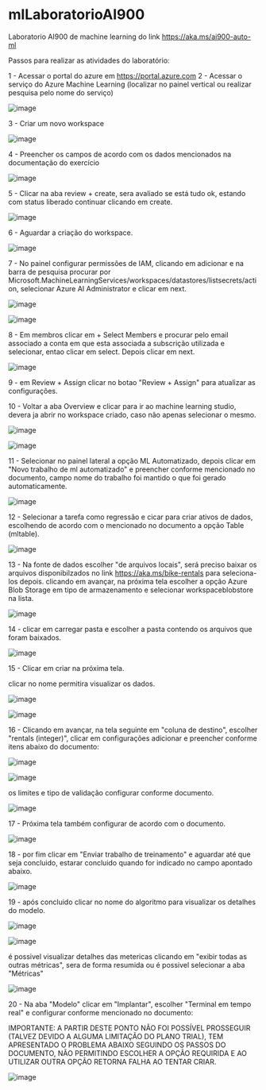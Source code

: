 # mlLaboratorioAI900
Laboratorio AI900 de machine learning do link https://aka.ms/ai900-auto-ml

Passos para realizar as atividades do laboratório:

1 - Acessar o portal do azure em https://portal.azure.com
2 - Acessar o serviço do Azure Machine Learning (localizar no painel vertical ou realizar pesquisa pelo nome do serviço)

![image](https://github.com/user-attachments/assets/7c37ebca-a0cf-4d51-9456-43d135598b49)

3 - Criar um novo workspace

![image](https://github.com/user-attachments/assets/30bb47b4-b9df-48ef-a0e7-fc6475014e9a)

4 - Preencher os campos de acordo com os dados mencionados na documentação do exercício

![image](https://github.com/user-attachments/assets/ed5c029b-5cd2-427f-8c0c-19009d39fbd9)

5 - Clicar na aba review + create, sera avaliado se está tudo ok, estando com status liberado continuar clicando em create.

![image](https://github.com/user-attachments/assets/8144ba25-e9e9-4122-8865-6d2b4ce6a952)

6 - Aguardar a criação do workspace.

![image](https://github.com/user-attachments/assets/817209e3-7515-485b-96e6-f35bf041fccd)

7 - No painel configurar permissões de IAM, clicando em adicionar e na barra de pesquisa procurar por Microsoft.MachineLearningServices/workspaces/datastores/listsecrets/action, selecionar Azure AI Administrator e clicar em next.

![image](https://github.com/user-attachments/assets/09ce87e8-fda2-45cf-9e16-de91cc6e665c)

![image](https://github.com/user-attachments/assets/9114762f-b97b-4a34-b1f7-365b2ecc8f3c)


8 - Em membros clicar em + Select Members e procurar pelo email associado a conta em que esta associada a subscrição utilizada e selecionar, entao clicar em select. Depois clicar em next.

 ![image](https://github.com/user-attachments/assets/fdf50cff-53cc-4838-aa10-f94da2c4ef58)

 9 - em Review + Assign clicar no botao "Review + Assign" para atualizar as configurações.

 
 10 - Voltar a aba Overview e clicar para ir ao machine learning studio, devera ja abrir no workspace criado, caso não apenas selecionar o mesmo.

![image](https://github.com/user-attachments/assets/df47061d-ddfb-450d-afb5-fe8367f40bb3)

![image](https://github.com/user-attachments/assets/e77d1fc4-81c6-4d30-ad89-7e076ed9d854)


11 - Selecionar no painel lateral a opção ML Automatizado, depois clicar em "Novo trabalho de ml automatizado" e preencher conforme mencionado no documento, campo nome do trabalho foi mantido o que foi gerado automaticamente.

![image](https://github.com/user-attachments/assets/d3fad8ae-57ea-4a77-8457-0146811e327d)


12 - Selecionar a tarefa como regressão e cicar para criar ativos de dados, escolhendo de acordo com o mencionado no documento a opção  Table (mltable).

![image](https://github.com/user-attachments/assets/ccf6f028-dce1-4fe1-816b-3ff219a546a3)

13 - Na fonte de dados escolher "de arquivos locais", será preciso baixar os arquivos disponibilzados no link https://aka.ms/bike-rentals para seleciona-los depois. clicando em avançar, na próxima tela escolher a opção  Azure Blob Storage em tipo de armazenamento e selecionar workspaceblobstore na lista.

![image](https://github.com/user-attachments/assets/24120640-9fbb-4286-bd64-c9db2968884a)

14 - clicar em carregar pasta e escolher a pasta contendo os arquivos que foram baixados.

![image](https://github.com/user-attachments/assets/a2b0a940-5995-4405-b3e5-5898f869d980)

15 - Clicar em criar na próxima tela.

 clicar no nome permitira visualizar os dados.

![image](https://github.com/user-attachments/assets/2d10f3ad-cc98-40bd-ba18-c0b22b444791)

![image](https://github.com/user-attachments/assets/902b8cdc-8de8-4d49-924b-219beaa5af43)

16 - Clicando em avançar, na tela seguinte em "coluna de destino", escolher "rentals (integer)", clicar em configurações adicionar e preencher conforme itens abaixo do documento:

![image](https://github.com/user-attachments/assets/821c5681-1294-4b5c-8103-e62ddcc55351)

![image](https://github.com/user-attachments/assets/42a778fe-223b-4ac8-9d03-e655af6e9b74)

os limites e tipo de validação configurar conforme documento.

![image](https://github.com/user-attachments/assets/12394469-4c9c-437c-96fa-2ccaa9729a6b)


17 - Próxima tela também configurar de acordo com o documento.

![image](https://github.com/user-attachments/assets/c419ed76-3609-4527-ae96-acd7aa19ce40)

18 - por fim clicar em "Enviar trabalho de treinamento" e aguardar até que seja concluido, estarar concluido quando for indicado no campo apontado abaixo.

![image](https://github.com/user-attachments/assets/f1b09bcb-de65-467f-b677-5f6fd3639b20)

19 - após concluido clicar no nome do algoritmo para visualizar os detalhes do modelo.

![image](https://github.com/user-attachments/assets/cef9061c-ffc0-4606-a025-a814d4512a0a)

![image](https://github.com/user-attachments/assets/7be13831-4d54-434e-b469-9f5aea108093)

é possivel visualizar detalhes das metericas clicando em "exibir todas as outras métricas", sera de forma resumida ou é possivel selecionar a aba "Métricas"

![image](https://github.com/user-attachments/assets/5ddab3b1-64d2-4f84-aad9-8442ad6f2d24)


20 - Na aba "Modelo" clicar em "Implantar", escolher "Terminal em tempo real" e configurar conforme mencionado no documento:

IMPORTANTE: A PARTIR DESTE PONTO NÃO FOI POSSÍVEL PROSSEGUIR (TALVEZ DEVIDO A ALGUMA LIMITAÇÃO DO PLANO TRIAL), TEM APRESENTADO O PROBLEMA ABAIXO SEGUINDO OS PASSOS DO DOCUMENTO, NÃO PERMITINDO ESCOLHER A OPÇÃO REQUIRIDA E AO UTILIZAR OUTRA OPÇÃO RETORNA FALHA AO TENTAR CRIAR.

![image](https://github.com/user-attachments/assets/346fc8cd-66d2-4838-ab19-a23b9af054b1)









